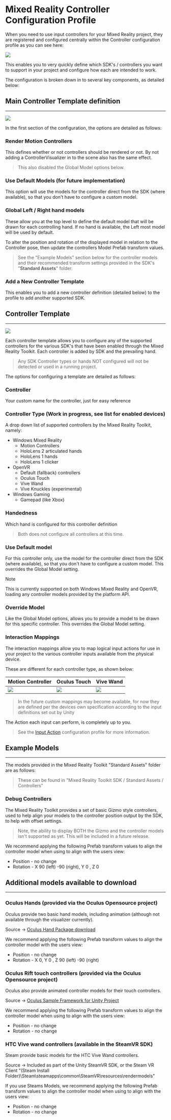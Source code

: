 # Mixed Reality Controller Configuration Profile

When you need to use input controllers for your Mixed Reality project, they are registered and configured centrally within the Controller configuration profile as you can see here:

![](../../../Documentation/Images/ControllerConfigurationProfile/01-MixedRealityControllerConfigurationProfileInspector.png)

This enables you to very quickly define which SDK's / controllers you want to support in your project and configure how each are intended to work.

The configuration is broken down in to several key components, as detailed below:

## Main Controller Template definition
---
![](../../../Documentation/Images/ControllerConfigurationProfile/02-ControllerTemplateDefinition.png)

In the first section of the configuration, the options are detailed as follows:

### Render Motion Controllers
This defines whether or not controllers should be rendered or not.  By not adding a ControllerVisualizer in to the scene also has the same effect.
> This also disabled the Global Model options below.

### Use Default Models (for future implementation)
This option will use the models for the controller direct from the SDK (where available), so that you don't have to configure a custom model.

### Global Left / Right hand models
These allow you at the top level to define the default model that will be drawn for each controlling hand.  If no hand is available, the Left most model will be used by default.

To alter the position and rotation of the displayed model in relation to the Controller pose, then update the controllers Model Prefab transform values.

> See the "Example Models" section below for the controller models and their recommended transform settings provided in the SDK's "**Standard Assets**" folder.

### Add a New Controller Template

This enables you to add a new controller definition (detailed below) to the profile to add another supported SDK.

## Controller Template
---
![](../../../Documentation/Images/ControllerConfigurationProfile/03-ControllerTemplate.png)

Each controller template allows you to configure any of the supported controllers for the various SDK's that have been enabled through the Mixed Reality Toolkit.
Each controller is added by SDK and the prevailing hand.

> Any SDK Controller types or hands NOT configured will not be detected or used in a running project.

The options for configuring a template are detailed as follows:

### Controller
Your custom name for the controller, just for easy reference

### Controller Type (Work in progress, see list for enabled devices)
A drop down list of supported controllers by the Mixed Reality Toolkit, namely:

* Windows Mixed Reality
  * Motion Controllers
  * HoloLens 2 articulated hands
  * HoloLens 1 hands
  * HoloLens 1 clicker
* OpenVR
  * Default (fallback) controllers
  * Oculus Touch
  * Vive Wand
  * Vive Knuckles (experimental)
* Windows Gaming
  * Gamepad (like Xbox)

### Handedness
Which hand is configured for this controller definition
> Both does not configure all controllers at this time.

### Use Default model

For this controller only, use the model for the controller direct from the SDK (where available), so that you don't have to configure a custom model. This overrides the Global Model setting.

> [!NOTE]
> This is currently supported on both Windows Mixed Reality and OpenVR, loading any controller models provided by the platform API.

### Override Model

Like the Global Model options, allows you to provide a model to be drawn for this specific controller. This overrides the Global Model setting.

### Interaction Mappings
The interaction mappings allow you to map logical input actions for use in your project to the various controller inputs available from the physical device.  

These are different for each controller type, as shown below:

| Motion Controller | Oculus Touch | Vive Wand |
|---|---|---|
|![](../../../Documentation/Images/ControllerConfigurationProfile/04-WMRInteractions.png)|![](../../../Documentation/Images/ControllerConfigurationProfile/05-OculusTouchInteractions.png)|![](../../../Documentation/Images/ControllerConfigurationProfile/06-ViveWandInteractions.png)|

> In the future custom mappings may become available, for now they are defined per the devices own specification according to the input definitions set out by Unity

The Action each input can perform, is completely up to you.

> See the [Input Action]() configuration profile for more information.

## Example Models
---

The models provided in the Mixed Reality Toolkit "Standard Assets" folder are as follows:

> These can be found in "Mixed Reality Toolkit SDK / Standard Assets / Controllers"

### Debug Controllers
The Mixed Reality Toolkit provides a set of basic Gizmo style controllers, used to help align your models to the controller position output by the SDK, to help with offset settings.
> Note, the ability to display BOTH the Gizmo and the controller models isn't supported as yet. This will be included in a future release.

We recommend applying the following Prefab transform values to align the controller model when using to align with the users view:
* Position - no change
* Rotation - X 90 (left) -90 (right), Y 0 , Z 0

## Additional models available to download
---

### Oculus Hands (provided via the Oculus Opensource project)
Oculus provide two basic hand models, including animation (although not available through the visualizer currently).  

Source -> [Oculus Hand Package download](https://developer.oculus.com/downloads/package/oculus-hand-models/)

We recommend applying the following Prefab transform values to align the controller model with the users view:
* Position - no change
* Rotation - X 0, Y 0 , Z 90 (left) -90 (right)

### Oculus Rift touch controllers (provided via the Oculus Opensource project)
Oculus also provide animated controller models for their touch controllers.

Source -> [Oculus Sample Framework for Unity Project](https://developer.oculus.com/downloads/package/oculus-sample-framework-for-unity-5-project/)

We recommend applying the following Prefab transform values to align the controller model when using to align with the users view:
* Position - no change
* Rotation - no change

### HTC Vive wand controllers (available in the SteamVR SDK)
Steam provide basic models for the HTC Vive Wand controllers.

Source -> Included as part of the Unity SteamVR SDK, or the Steam VR Client
"(Steam Install Folder)\Steam\steamapps\common\SteamVR\resources\rendermodels"

If you use Steams Models, we recommend applying the following Prefab transform values to align the controller model when using to align with the users view:
* Position - no change
* Rotation - no change

